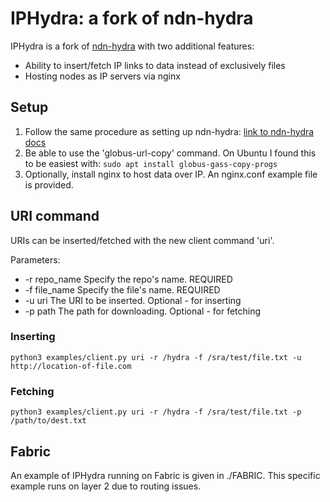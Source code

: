 # IPHydra: a fork of ndn-hydra

IPHydra is a fork of [ndn-hydra](https://github.com/justincpresley/ndn-hydra) with two additional features:

- Ability to insert/fetch IP links to data instead of exclusively files
- Hosting nodes as IP servers via nginx

## Setup

1. Follow the same procedure as setting up ndn-hydra: [link to ndn-hydra docs](https://ndn-hydra.readthedocs.io/src/install.html)
2. Be able to use the 'globus-url-copy' command. On Ubuntu I found this to be easiest with: 
   ``sudo apt install globus-gass-copy-progs``
3. Optionally, install nginx to host data over IP. An nginx.conf example file is provided.

## URI command

URIs can be inserted/fetched with the new client command 'uri'.

Parameters:
- -r repo_name Specify the repo's name.   REQUIRED
- -f file_name Specify the file's name.   REQUIRED
- -u uri       The URI to be inserted.    Optional - for inserting
- -p path      The path for downloading.  Optional - for fetching

### Inserting
``python3 examples/client.py uri -r /hydra -f /sra/test/file.txt -u http://location-of-file.com``

### Fetching
``python3 examples/client.py uri -r /hydra -f /sra/test/file.txt -p /path/to/dest.txt``

## Fabric

An example of IPHydra running on Fabric is given in ./FABRIC. This specific example runs on layer 2 due to routing issues.
